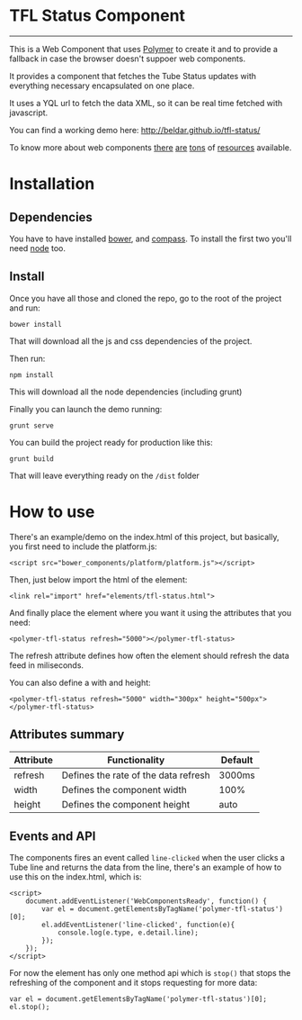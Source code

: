 # TFL Status Component
-------

This is a Web Component that uses [Polymer](http://www.polymer-project.org/) to create it and to provide a fallback in case the browser doesn't suppoer web components.

It provides a component that fetches the Tube Status updates with everything necessary encapsulated on one place.

It uses a YQL url to fetch the data XML, so it can be real time fetched with javascript.

You can find a working demo here: http://beldar.github.io/tfl-status/

To know more about web components [there](http://www.html5rocks.com/en/tutorials/webcomponents/customelements/) [are](http://www.html5rocks.com/en/tutorials/webcomponents/shadowdom/) [tons](http://css-tricks.com/modular-future-web-components/) of [resources](https://www.google.co.uk/search?q=web+components) available.


# Installation

Dependencies
------------

You have to have installed [bower](http://bower.io/), and [compass](http://compass-style.org/install/). To install the first two you'll need [node](http://nodejs.org/) too.

Install
-------

Once you have all those and cloned the repo, go to the root of the project and run:

    bower install
    
That will download all the js and css dependencies of the project.

Then run:

    npm install
    
This will download all the node dependencies (including grunt)

Finally you can launch the demo running:

    grunt serve
    
You can build the project ready for production like this:

    grunt build
    
That will leave everything ready on the `/dist` folder

# How to use

There's an example/demo on the index.html of this project, but basically, you first need to include the platform.js:

    <script src="bower_components/platform/platform.js"></script>
    
Then, just below import the html of the element:

    <link rel="import" href="elements/tfl-status.html">
    
And finally place the element where you want it using the attributes that you need:

    <polymer-tfl-status refresh="5000"></polymer-tfl-status>
    
The refresh attribute defines how often the element should refresh the data feed in miliseconds. 

You can also define a with and height:

    <polymer-tfl-status refresh="5000" width="300px" height="500px"></polymer-tfl-status>
    
Attributes summary
-----------

| Attribute | Functionality                        | Default        |
|-----------|--------------------------------------|----------------|
| refresh   | Defines the rate of the data refresh | 3000ms         |
| width     | Defines the component width          | 100%           |
| height    | Defines the component height         | auto           |

Events and API
------------
The components fires an event called `line-clicked` when the user clicks a Tube line and returns the data from the line, there's an example of how to use this on the index.html, which is:

    <script>
        document.addEventListener('WebComponentsReady', function() {
            var el = document.getElementsByTagName('polymer-tfl-status')[0];
            el.addEventListener('line-clicked', function(e){
                console.log(e.type, e.detail.line);
            });
        });
    </script>
    
For now the element has only one method api which is `stop()` that stops the refreshing of the component and it stops requesting for more data:

    var el = document.getElementsByTagName('polymer-tfl-status')[0];
    el.stop();